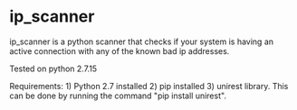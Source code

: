 # ip_scanner

ip_scanner is a python scanner that checks if your system is having an active connection with any of the known bad ip addresses.

Tested on python 2.7.15

Requirements: 1) Python 2.7 installed
2) pip installed
3) unirest library. This can be done by running the command "pip install unirest".

